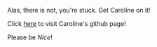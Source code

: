 Alas, there is not, you're stuck. Get Caroline on it!

Click [here](https://github.com/cbuckey-uda) to visit Caroline's github page!

Please be *_Nice_*!